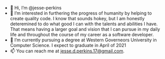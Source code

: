 - 👋 Hi, I’m @jesse-perkins
- 👀 I’m interested in furthering the progress of humanity by helping to create quality code. I know that sounds hokey, but I am honestly deteremined to do what good I can with the talents and abilities I have. That means having a larger goal and vision that I can pursue in my daily life and throughout the course of my career as a software developer.
- 🌱 I’m currently pursuing a degree at Western Governeors University in Computer Science. I expect to graduate in April of 2021
- 📫 You can reach me at jesse.d.perkins.17@gmail.com.

<!---
jesse-perkins/jesse-perkins is a ✨ special ✨ repository because its `README.md` (this file) appears on your GitHub profile.
You can click the Preview link to take a look at your changes.
--->
